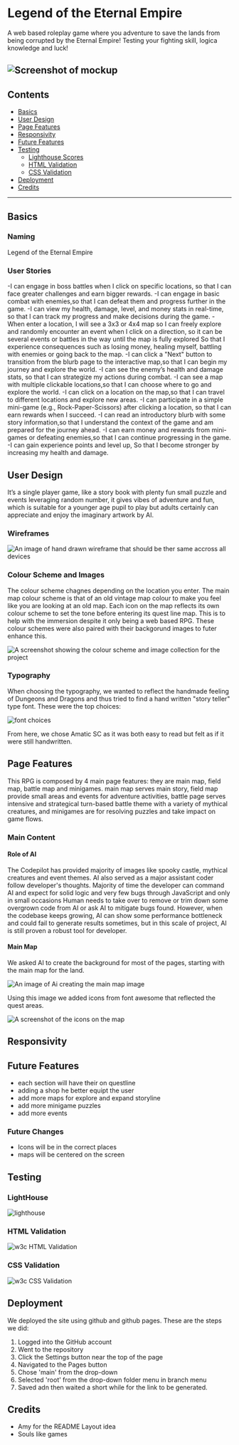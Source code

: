 # **Legend of the Eternal Empire**
A web based roleplay game where you adventure to save the lands from being corrupted by the Eternal Empire! Testing your fighting skill, logica knowledge and luck!
<br>

![Screenshot of mockup](assets/Doc/Documents/gameplay.png)
---

## **Contents**

- [Basics](#Basic)
- [User Design](#user-design)
- [Page Features](#page-features)
- [Responsivity](#responsivity)
- [Future Features](#future-features)
- [Testing](#testing)
    - [Lighthouse Scores](#lighthouse) 
    - [HTML Validation](#html-validation)
    - [CSS Validation](#css-validation)
- [Deployment](#deployment)
- [Credits](#credits)
--- 

## Basics


### Naming
Legend of the Eternal Empire
### User Stories 
-I can engage in boss battles when I click on specific locations, so that I can face greater challenges and earn bigger rewards.
-I can engage in basic combat with enemies,so that I can defeat them and progress further in the game.
-I can view my health, damage, level, and money stats in real-time, so that I can track my progress and make decisions during the game.
-When enter a location, I will see a 3x3 or 4x4 map so I can freely explore and randomly encounter an event when I click on a direction, so it can be several events or battles in the way until the map is fully explored
So that I experience consequences such as losing money, healing myself, battling with enemies or going back to the map.
-I can click a "Next" button to transition from the blurb page to the interactive map,so that I can begin my journey and explore the world.
-I can see the enemy’s health and damage stats, so that I can strategize my actions during combat.
-I can see a map with multiple clickable locations,so that I can choose where to go and explore the world.
-I can click on a location on the map,so that I can travel to different locations and explore new areas.
-I can participate in a simple mini-game (e.g., Rock-Paper-Scissors) after clicking a location,
so that I can earn rewards when I succeed.
-I can read an introductory blurb with some story information,so that I understand the context of the game and am prepared for the journey ahead.
-I can earn money and rewards from mini-games or defeating enemies,so that I can continue progressing in the game.
-I can gain experience points and level up,
So that I become stronger by increasing my health and damage.


## User Design
It’s a single player game, like a story book with plenty fun small puzzle and events leveraging random number, it gives vibes of adventure and fun, which is suitable for a younger age pupil to play but adults certainly can appreciate and enjoy the imaginary artwork by AI.  

### Wireframes

![An image of hand drawn wireframe that should be ther same accross all devices](assets/images/readMe/wireframes.jpg)

### Colour Scheme and Images

The colour scheme chagnes depending on the location you enter. The main map colour scheme is that of an old vintage map colour to make you feel like you are looking at an old map. Each icon on the map reflects its own colour scheme to set the tone before entering its quest line map. This is to help with the immersion despite it only being a web based RPG. These colour schemes were also paired with their backgorund images to futer enhance this.

![A screenshot showing the colour scheme and image collection for the project](assets/images/readMe/colour-schemes&backgrounds.png)



### Typography 
When choosing the typography, we wanted to reflect the handmade feeling of Dungeons and Dragons and thus tried to find a hand written "story teller" type font. These were the top choices:

![font choices](assets/images/readMe/font.png)

From here, we chose Amatic SC as it was both easy to read but felt as if it were still handwritten.


## Page Features
This RPG is composed by 4 main page features: they are main map, field map, battle map and minigames. main map serves main story, field map provide small areas and events for adventure activities, battle page serves intensive and strategical turn-based battle theme with a variety of mythical creatures, and minigames are for resolving puzzles and take impact on game flows. 

### Main Content
#### Role of AI
The Codepilot has provided majority of images like spooky castle, mythical creatures and event themes. AI also served as a major assistant coder follow developer's thoughts. Majority of time the developer can command AI and expect for solid logic and very few bugs through JavaScript and only in small occasions Human needs to take over to remove or trim down some overgrown code from AI or ask AI to mitigate bugs found. However, when the codebase keeps growing, AI can show some performance bottleneck and could fail to generate results sometimes, but in this scale of project, AI is still proven a robust tool for developer.   


#### Main Map

We asked AI to create the background for most of the pages, starting with the main map for the land.

![An image of Ai creating the main map image](assets/images/readMe/ai-map.png)


Using this image we added icons from font awesome that reflected the quest areas. 

![A screenshot of the icons on the map](assets/images/readMe/icons.png)


## Responsivity 



## Future Features
- each section will have their on questline
- adding a shop he better equipt the user
- add more maps for explore and expand storyline
- add more minigame puzzles 
- add more events 

### Future Changes
- Icons will be in the correct places
- maps will be centered on the screen

## Testing

### LightHouse

![lighthouse](assets/Doc/Documents/lighthouse.png)
### HTML Validation
![w3c HTML Validation](assets/Doc/Documents/w3chtml.png)

### CSS Validation
![w3c CSS Validation](assets/Doc/Documents/w3ccss.png)

## Deployment
We deployed the site using github and github pages. These are the steps we did:

1. Logged into the GitHub account
2. Went to the repository
3. Click the Settings button near the top of the page
4. Navigated to the Pages button
5. Chose 'main' from the drop-down
6. Selected 'root' from the drop-down folder menu in branch menu
7. Saved adn then waited a short while for the link to be generated.

## Credits
- Amy for the README Layout idea
- Souls like games 